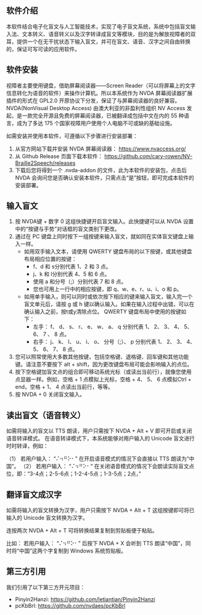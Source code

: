 

## 软件介绍

本软件结合电子化盲文与人工智能技术，实现了电子盲文系统，系统中包括盲文输入法、文本转义、语音转义以及汉字转译成盲文等模块，目的是为解放视障者的双耳，提供一个在无干扰状态下输入盲文，并可在盲文、语音、汉字之间自由转换的，保证可写可读的应用软件。

## 软件安装

视障者主要使用键盘，借助屏幕阅读器——Screen Reader（可以将屏幕上的文字信息转化为语音的软件）来操作计算机。所以本系统作为 NVDA 屏幕阅读器扩展插件的形式在 GPL2.0 开原协议下分发，保证了与屏幕阅读器的良好兼容。
NVDA(NonVisual Desktop Access) 由澳大利亚的非盈利性组织 NV Access 发起，是一款完全开源且免费的屏幕阅读器，已被翻译成包括中文在内的 55 种语言，成为了多达 175 个国家视障用户使用个人电脑不可或缺的基础设施。

如需安装并使用本软件，可遵循以下步骤进行安装部署：
1. 从官方网站下载并安装 NVDA 屏幕阅读器： https://www.nvaccess.org/
2. 从 Github Release 页面下载本软件： https://github.com/cary-rowen/NV-Braille2Speech/releases
3. 下载后您将得到一个 .nvda-addon 的文件，此为本软件的安装包，点击后 NVDA 会询问您是否确认安装本软件，只需点击“是”按钮，即可完成本软件的安装部署。

## 输入盲文

1. 按 NVDA键 + 数字 0 这组快捷键开启盲文输入。此快捷键可以从 NVDA 设置中的“按键与手势”对话框的盲文类别下更改。
2. 通过在 PC 键盘上同时按下一组按键来输入盲文，就如同在实体盲文键盘上输入一样。
	* 如用双手输入文本，请使用 QWERTY 键盘布局的以下按键，或其他键盘布局相应位置的按键：
		* f、d 和 s分别代表 1、2 和 3 点。
		* j、k 和 l分别代表 4、5 和 6 点。
		* 使用 a 和分号（;）分别代表 7 和 8 点。
		* 您也可用上一行中的相应按键，即 q、w、e、r、u、i、o 和 p。
	* 如用单手输入，则可以同时或依次按下相应的键来输入盲文，输入完一个盲文单元后，请按 g 或 h 键以确认输入。如果在输入过程中出错，可以在确认输入之前，按t或y清除点位。
	  QWERTY 键盘布局中使用的按键如下：
		* 左手： f、 d、 s、 r、 e、 w、 a、 q 分别代表 1、 2、 3、 4、 5、 6、 7 、 8 点。
		* 右手： j、 k、 l、 u、 i、 o、 分号（;）、 p 分别代表 1、 2、 3、 4、 5、 6、 7、 8 点。
3. 您可以照常使用大多数其他按键，包括空格键、退格键、回车键和其他功能键。请注意不要按下 alt + shift，因为更改键盘布局可能会影响输入的点位。
4. 按下空格键加盲文点的组合即可移动系统光标（或读出当前行），就像您使用点显器一样。例如，空格 + 1 点模拟上光标，空格 + 4、 5、 6   点模拟Ctrl + end，空格 + 1、 4 点读出当前行，等等。
5. 按 NVDA + 0 关闭盲文输入。


## 读出盲文（语音转义）

如需将输入的盲文以 TTS 朗读，用户只需按下 NVDA + Alt + V 即可开启或关闭语音转译模式。
在语音转译模式下，本系统能够对用户输入的 Unicode 盲文进行时时转译，例如：

（1） 若用户输入： “⠌⠲⠛⠕⠂” 在开启语音模式的情况下会直接以  TTS 朗读为“中国”。
（2） 若用户输入： “⠌⠲⠛⠕⠂” 在关闭语音模式的情况下会朗读实际盲文点位，即：“3-4点；2-5-6点；1-2-4-5点；1-3-5点；2点，”

## 翻译盲文成汉字

如需将输入的盲文转换为汉字，用户只需按下 NVDA + Alt + T 这组按键即可将已输入的 Unicode 盲文转换为汉字。

连按两次 NVDA + Alt + T 可将转换结果复制到剪贴板便于粘贴。

比如： 若用户输入： “⠌⠲⠛⠕⠂” 后按下 NVDA + X 会听到 TTS 朗读“中国”，同时将“中国”这两个字复制到 Windows 系统剪贴板。
## 第三方引用

我们引用了以下第三方开元项目：

* Pinyin2Hanzi: https://github.com/letiantian/Pinyin2Hanzi
* pcKbBrl: https://github.com/nvdaes/pcKbBrl
